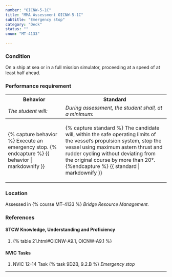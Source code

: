 ```yaml
---
number: "OICNW-5-1C"
title: "MMA Assessment OICNW-5-1C"
subtitle: "Emergency stop"
category: "Deck"
status: ""
cnum: "MT-4133"

---
```

### Condition

On a ship at sea or in a full mission simulator, proceeding at a speed of at least half ahead.

### Performance requirement 

<table width='100%' class='Guidelines'>
 <thead>
 <tr>
     <th class='thirty'>Behavior</th>
     <th class='seventy'>Standard</th>
 </tr>
 <tr>
     <td><em>The student will:</em></td>
     <td><em>During assessment, the student shall, at a minimum:</em></td>
 </tr>
 </thead>
 <tbody>
 

<tr><td>

{% capture behavior %}
Execute an emergency stop.
{% endcapture %}
{{ behavior | markdownify }}

</td><td>

{% capture standard %}
The candidate will, within the safe operating limits of the vessel’s propulsion system, stop the vessel using maximum astern thrust and rudder cycling without deviating from the original course by more than 20°.
{%endcapture %}
{{ standard | markdownify }}

</td></tr>



 </tbody>
 </table>

### Location

Assessed in  {% course  MT-4133 %}  *Bridge Resource Management*.

### References

#### STCW Knowledge, Understanding and Proficiency

1. {% table 21.html#OICNW-A9.1, OICNW-A9.1 %}


#### NVIC Tasks

1. NVIC 12-14 Task {% task 9D2B, 9.2.B %} *Emergency stop*



***

